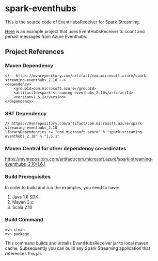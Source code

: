 # spark-eventhubs
This is the source code of EventHubsReceiver for Spark Streaming. 

[Here](https://github.com/hdinsight/spark-streaming-data-persistence-examples/tree/1.x) is an example project that uses EventHubsReceiver to count and persist messages from Azure Eventhubs.

## Project References

### Maven Dependency
    <!-- https://mvnrepository.com/artifact/com.microsoft.azure/spark-streaming-eventhubs_2.10 -->
    <dependency>
        <groupId>com.microsoft.azure</groupId>
        <artifactId>spark-streaming-eventhubs_2.10</artifactId>
        <version>1.6.1</version>
    </dependency>

### SBT Dependency

    // https://mvnrepository.com/artifact/com.microsoft.azure/spark-streaming-eventhubs_2.10
    libraryDependencies += "com.microsoft.azure" % "spark-streaming-eventhubs_2.10" % "1.6.1"

### Maven Central for other dependency co-ordinates

https://mvnrepository.com/artifact/com.microsoft.azure/spark-streaming-eventhubs_2.10/1.6.1

### Build Prerequisites

In order to build and run the examples, you need to have:

1. Java 1.8 SDK.
2. Maven 3.x
3. Scala 2.10

### Build Command
    mvn clean
    mvn package
This command builds and installs EventHubsReceiver jar to local maven cache. Subsequently you can build any Spark Streaming application that references this jar.

